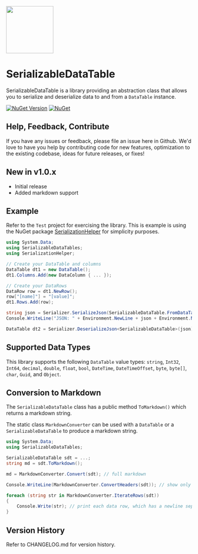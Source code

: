 <img src="https://github.com/jchristn/SerializableDataTable/blob/main/assets/icon.png?raw=true" data-canonical-src="https://github.com/jchristn/SerializableDataTable/blob/main/assets/icon.png?raw=true" width="128" height="128" />

# SerializableDataTable

SerializableDataTable is a library providing an abstraction class that allows you to serialize and deserialize data to and from a `DataTable` instance.

[![NuGet Version](https://img.shields.io/nuget/v/SerializableDataTable.svg?style=flat)](https://www.nuget.org/packages/SerializableDataTable/) [![NuGet](https://img.shields.io/nuget/dt/SerializableDataTable.svg)](https://www.nuget.org/packages/SerializableDataTable)

## Help, Feedback, Contribute

If you have any issues or feedback, please file an issue here in Github. We'd love to have you help by contributing code for new features, optimization to the existing codebase, ideas for future releases, or fixes!

## New in v1.0.x

- Initial release
- Added markdown support

## Example

Refer to the ```Test``` project for exercising the library.  This is example is using the NuGet package [SerializationHelper](https://github.com/jchristn/serializationhelper) for simplicity purposes.

```csharp
using System.Data;
using SerializableDataTables;
using SerializationHelper;

// Create your DataTable and columns
DataTable dt1 = new DataTable();
dt1.Columns.Add(new DataColumn { ... });

// Create your DataRows
DataRow row = dt1.NewRow();
row["[name]"] = "[value]";
dt1.Rows.Add(row);

string json = Serializer.SerializeJson(SerializableDataTable.FromDataTable(dt), true);
Console.WriteLine("JSON: " + Environment.NewLine + json + Environment.NewLine);

DataTable dt2 = Serializer.DeserializeJson<SerializableDataTable>(json).ToDataTable();
```

## Supported Data Types

This library supports the following `DataTable` value types: `string`, `Int32`, `Int64`, `decimal`, `double`, `float`, `bool`, `DateTime`, `DateTimeOffset`, `byte`, `byte[]`, `char`, `Guid`, and `Object`.

## Conversion to Markdown

The `SerializableDataTable` class has a public method `ToMarkdown()` which returns a markdown string.

The static class `MarkdownConverter` can be used with a `DataTable` or a `SerializableDataTable` to produce a markdown string.  

```csharp
using System.Data;
using SerializableDataTables;

SerializableDataTable sdt = ...;
string md = sdt.ToMarkdown();

md = MarkdownConverter.Convert(sdt); // full markdown

Console.WriteLine(MarkdownConverter.ConvertHeaders(sdt)); // show only header row and separator row

foreach (string str in MarkdownConverter.IterateRows(sdt))
{
    Console.Write(str); // print each data row, which has a newline separator already added
}
```

## Version History

Refer to CHANGELOG.md for version history.
